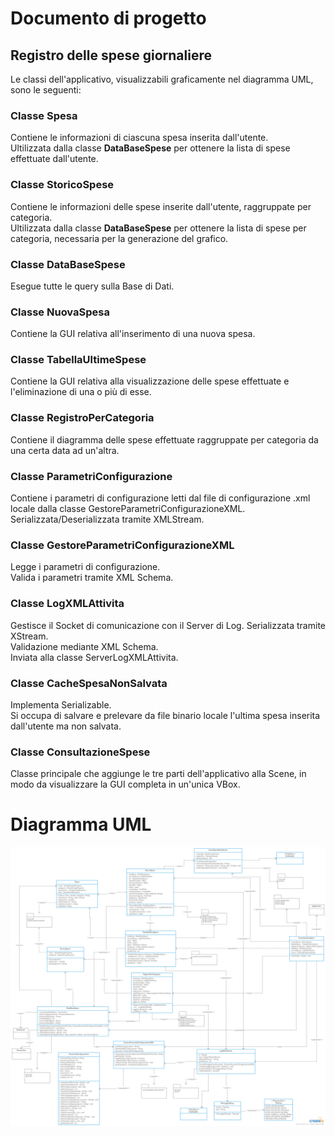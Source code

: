 # Documento di progetto
## Registro delle spese giornaliere
Le classi dell'applicativo, visualizzabili graficamente nel diagramma UML, sono le seguenti:

### Classe Spesa 
Contiene le informazioni di ciascuna spesa inserita dall'utente.  
Ultilizzata dalla classe **DataBaseSpese** per ottenere la lista di spese effettuate dall'utente.

### Classe StoricoSpese
Contiene le informazioni delle spese inserite dall'utente, raggruppate per categoria.  
Ultilizzata dalla classe **DataBaseSpese** per ottenere la lista di spese per categoria, necessaria per la generazione del grafico.

### Classe DataBaseSpese
Esegue tutte le query sulla Base di Dati.

### Classe NuovaSpesa
Contiene la GUI relativa all'inserimento di una nuova spesa.

### Classe TabellaUltimeSpese
Contiene la GUI relativa alla visualizzazione delle spese effettuate e l'eliminazione di una o più di esse.

### Classe RegistroPerCategoria
Contiene il diagramma delle spese effettuate raggruppate per categoria da una certa data ad un'altra.

### Classe ParametriConfigurazione
Contiene i parametri di configurazione letti dal file di configurazione .xml locale dalla classe GestoreParametriConfigurazioneXML.  
Serializzata/Deserializzata tramite XMLStream.

### Classe GestoreParametriConfigurazioneXML
Legge i parametri di configurazione.  
Valida i parametri tramite XML Schema.

### Classe LogXMLAttivita
Gestisce il Socket di comunicazione con il Server di Log.
Serializzata tramite XStream.  
Validazione mediante XML Schema.  
Inviata alla classe ServerLogXMLAttivita.


### Classe CacheSpesaNonSalvata
Implementa Serializable.  
Si occupa di salvare e prelevare da file binario locale l'ultima spesa inserita dall'utente ma non salvata.

### Classe ConsultazioneSpese
Classe principale che aggiunge le tre parti dell'applicativo alla Scene, in modo da visualizzare la GUI completa in un'unica VBox.

# Diagramma UML
![](./RegistroSpese.jpg)

